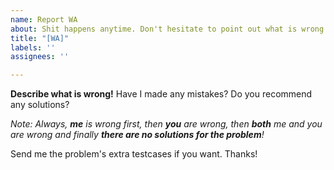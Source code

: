 ```yaml
---
name: Report WA
about: Shit happens anytime. Don't hesitate to point out what is wrong!
title: "[WA]"
labels: ''
assignees: ''

---
```


**Describe what is wrong!**
Have I made any mistakes? Do you recommend any solutions?

*Note: Always, __me__ is wrong first, then __you__ are wrong, then __both__ me and you are wrong and finally __there are no solutions for the problem__!*

Send me the problem's extra testcases if you want. Thanks!
